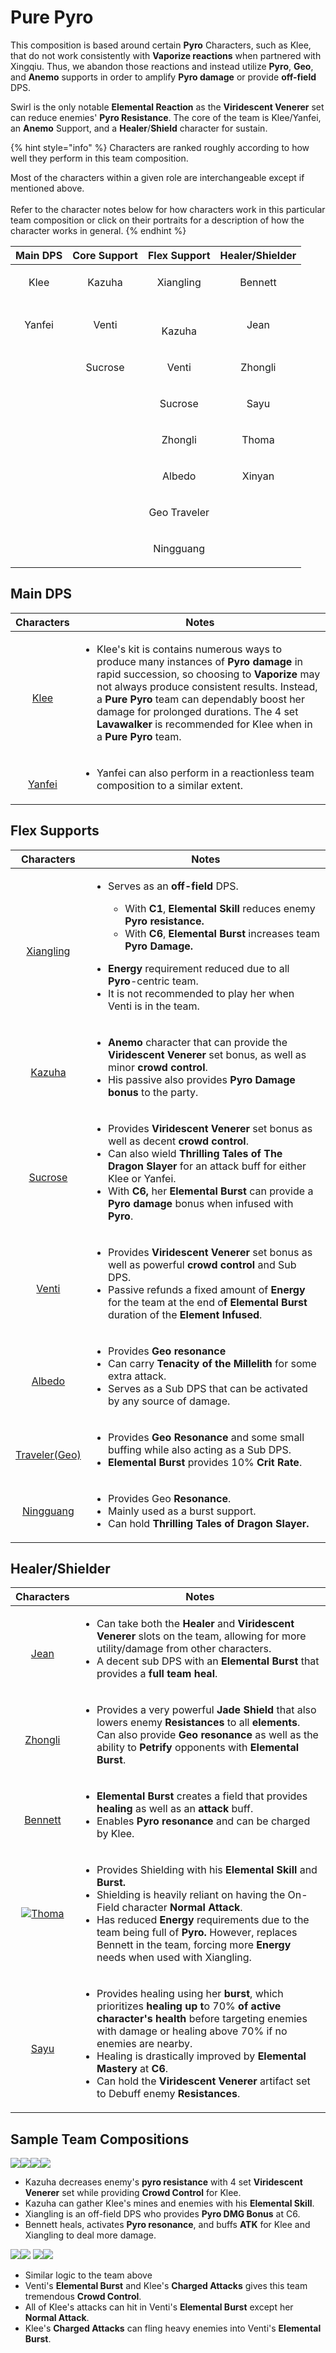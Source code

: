 # Pure Pyro

This composition is based around certain **Pyro** Characters, such as Klee, that do not work consistently with **Vaporize reactions** when partnered with Xingqiu. Thus, we abandon those reactions and instead utilize **Pyro**, **Geo**, and **Anemo** supports in order to amplify **Pyro damage** or provide **off-field** DPS.&#x20;

Swirl is the only notable **Elemental Reaction** as the **Viridescent Venerer** set can reduce enemies' **Pyro Resistance**. The core of the team is Klee/Yanfei, an **Anemo** Support, and a **Healer**/**Shield** character for sustain.

{% hint style="info" %}
Characters are ranked roughly according to how well they perform in this team composition.

Most of the characters within a given role are interchangeable except if mentioned above.\
\
Refer to the character notes below for how characters work in this particular team composition or click on their portraits for a description of how the character works in general.
{% endhint %}

|                                     Main DPS                                    |                                    Core Support                                   |                                        Flex Support                                       |                                                      Healer/Shielder                                                      |
| :-----------------------------------------------------------------------------: | :-------------------------------------------------------------------------------: | :---------------------------------------------------------------------------------------: | :-----------------------------------------------------------------------------------------------------------------------: |
|   <p><img src="../.gitbook/assets/UI_AvatarIcon_Klee.png" alt=""><br>Klee</p>   |  <p><img src="../.gitbook/assets/UI_AvatarIcon_Kazuha.png" alt=""><br>Kazuha</p>  |   <p><img src="../.gitbook/assets/UI_AvatarIcon_Xiangling.png" alt=""><br>Xiangling</p>   |                     <p><img src="../.gitbook/assets/UI_AvatarIcon_Bennett.png" alt=""><br>Bennett</p>                     |
| <p><img src="../.gitbook/assets/UI_AvatarIcon_Yanfei.png" alt=""><br>Yanfei</p> |   <p><img src="../.gitbook/assets/UI_AvatarIcon_Venti.png" alt=""><br>Venti</p>   |    <p><br><img src="../.gitbook/assets/UI_AvatarIcon_Kazuha.png" alt=""><br>Kazuha</p>    |                        <p><img src="../.gitbook/assets/UI_AvatarIcon_Jean.png" alt=""><br>Jean</p>                        |
|                                                                                 | <p><img src="../.gitbook/assets/UI_AvatarIcon_Sucrose.png" alt=""><br>Sucrose</p> |       <p><img src="../.gitbook/assets/UI_AvatarIcon_Venti.png" alt=""><br>Venti</p>       |                     <p><img src="../.gitbook/assets/UI_AvatarIcon_Zhongli.png" alt=""><br>Zhongli</p>                     |
|                                                                                 |                                                                                   |     <p><img src="../.gitbook/assets/UI_AvatarIcon_Sucrose.png" alt=""><br>Sucrose</p>     |                        <p><img src="../.gitbook/assets/UI_AvatarIcon_Sayu.png" alt=""><br>Sayu</p>                        |
|                                                                                 |                                                                                   |     <p><img src="../.gitbook/assets/UI_AvatarIcon_Zhongli.png" alt=""><br>Zhongli</p>     | <p><a href="../characters/pyro/thoma-1.md"><img src="../.gitbook/assets/UI_AvatarIcon_Tohma.png" alt=""></a><br>Thoma</p> |
|                                                                                 |                                                                                   |      <p><img src="../.gitbook/assets/UI_AvatarIcon_Albedo.png" alt=""><br>Albedo</p>      |                      <p><img src="../.gitbook/assets/UI_AvatarIcon_Xinyan.png" alt=""><br>Xinyan</p>                      |
|                                                                                 |                                                                                   | <p><img src="../.gitbook/assets/UI_AvatarIcon_Aether_Geo.png" alt=""><br>Geo Traveler</p> |                                                                                                                           |
|                                                                                 |                                                                                   |   <p><img src="../.gitbook/assets/UI_AvatarIcon_Ningguang.png" alt=""><br>Ningguang</p>   |                                                                                                                           |

## Main DPS

|                                                                                Characters                                                                                | Notes                                                                                                                                                                                                                                                                                                                                                                                                                                  |
| :----------------------------------------------------------------------------------------------------------------------------------------------------------------------: | -------------------------------------------------------------------------------------------------------------------------------------------------------------------------------------------------------------------------------------------------------------------------------------------------------------------------------------------------------------------------------------------------------------------------------------- |
|     <p><a href="../characters/pyro/klee.md"><img src="../.gitbook/assets/UI_AvatarIcon_Klee.png" alt=""></a></p><p><a href="../characters/pyro/klee.md">Klee</a></p>     | <ul><li>Klee's kit is contains numerous ways to produce many instances of <strong>Pyro damage</strong> in rapid succession, so choosing to <strong>Vaporize</strong> may not always produce consistent results. Instead, a <strong>Pure Pyro</strong> team can dependably boost her damage for prolonged durations. The 4 set <strong>Lavawalker</strong> is recommended for Klee when in a <strong>Pure Pyro</strong> team.</li></ul> |
| <p><a href="../characters/pyro/yanfei.md"><img src="../.gitbook/assets/UI_AvatarIcon_Yanfei.png" alt=""></a></p><p><a href="../characters/pyro/yanfei.md">Yanfei</a></p> | <ul><li>Yanfei can also perform in a reactionless team composition to a similar extent.</li></ul>                                                                                                                                                                                                                                                                                                                                      |

## Flex Supports

|                                                                                    Characters                                                                                   | Notes                                                                                                                                                                                                                                                                                                                                                                                                                                                                                              |
| :-----------------------------------------------------------------------------------------------------------------------------------------------------------------------------: | -------------------------------------------------------------------------------------------------------------------------------------------------------------------------------------------------------------------------------------------------------------------------------------------------------------------------------------------------------------------------------------------------------------------------------------------------------------------------------------------------- |
|                      <p><img src="../.gitbook/assets/UI_AvatarIcon_Xiangling.png" alt=""></p><p><a href="../characters/pyro/xiangling.md">Xiangling</a></p>                     | <ul><li><p>Serves as an <strong>off-field</strong> DPS.</p><ul><li>With <strong>C1</strong>, <strong>Elemental Skill</strong> reduces enemy <strong>Pyro resistance.</strong></li><li>With <strong>C6</strong>, <strong>Elemental Burst</strong> increases team <strong>Pyro Damage.</strong></li></ul></li></ul><ul><li><strong>Energy</strong> requirement reduced due to all <strong>Pyro</strong>-centric team.</li><li>It is not recommended to play her when Venti is in the team.</li></ul> |
|                          <p><img src="../.gitbook/assets/UI_AvatarIcon_Kazuha.png" alt=""></p><p><a href="../characters/anemo/kazuha.md">Kazuha</a></p>                         | <ul><li><strong>Anemo</strong> character that can provide the <strong>Viridescent Venerer</strong> set bonus, as well as minor <strong>crowd control</strong>. </li><li>His passive also provides <strong>Pyro Damage bonus</strong> to the party.</li></ul>                                                                                                                                                                                                                                       |
|                        <p><img src="../.gitbook/assets/UI_AvatarIcon_Sucrose.png" alt=""></p><p><a href="../characters/anemo/sucrose.md">Sucrose</a></p>                        | <ul><li>Provides <strong>Viridescent Venerer</strong> set bonus as well as decent <strong>crowd control</strong>. </li><li>Can also wield <strong>Thrilling Tales of The Dragon Slayer</strong> for an attack buff for either Klee or Yanfei. </li><li>With <strong>C6,</strong> her <strong>Elemental Burst</strong> can provide a <strong>Pyro damage</strong> bonus when infused with <strong>Pyro</strong>.</li></ul>                                                                          |
|                           <p><img src="../.gitbook/assets/UI_AvatarIcon_Venti.png" alt=""></p><p><a href="../characters/anemo/venti.md">Venti</a></p>                           | <ul><li>Provides <strong>Viridescent Venerer</strong> set bonus as well as powerful <strong>crowd control</strong> and Sub DPS. </li><li>Passive refunds a fixed amount of <strong>Energy</strong> for the team at the end o<strong>f Elemental Burst</strong> duration of the <strong>Element Infused</strong>.</li></ul>                                                                                                                                                                         |
|                           <p><img src="../.gitbook/assets/UI_AvatarIcon_Albedo.png" alt=""></p><p><a href="../characters/geo/albedo.md">Albedo</a></p>                          | <ul><li>Provides <strong>Geo resonance</strong> </li><li>Can carry <strong>Tenacity of the Millelith</strong> for some extra attack. </li><li>Serves as a Sub DPS that can be activated by any source of damage.</li></ul>                                                                                                                                                                                                                                                                         |
|                  <p><img src="../.gitbook/assets/UI_AvatarIcon_Aether_Geo.png" alt=""></p><p><a href="../characters/geo/traveler-geo.md">Traveler(Geo)</a></p>                  | <ul><li>Provides <strong>Geo Resonance</strong> and some small buffing while also acting as a Sub DPS.</li><li><strong>Elemental Burst</strong> provides 10% <strong>Crit Rate</strong>.</li></ul>                                                                                                                                                                                                                                                                                                 |
| <p><a href="../characters/geo/ningguang.md"><img src="../.gitbook/assets/UI_AvatarIcon_Ningguang.png" alt=""></a><br><a href="../characters/geo/ningguang.md">Ningguang</a></p> | <ul><li>Provides Geo <strong>Resonance</strong>.</li><li>Mainly used as a burst support.</li><li>Can hold <strong>Thrilling Tales of Dragon Slayer.</strong></li></ul>                                                                                                                                                                                                                                                                                                                             |

## Healer/Shielder

|                                                            Characters                                                            | Notes                                                                                                                                                                                                                                                                                                                                                                                                                                                                                                                                       |
| :------------------------------------------------------------------------------------------------------------------------------: | ------------------------------------------------------------------------------------------------------------------------------------------------------------------------------------------------------------------------------------------------------------------------------------------------------------------------------------------------------------------------------------------------------------------------------------------------------------------------------------------------------------------------------------------- |
|     <p><img src="../.gitbook/assets/UI_AvatarIcon_Jean.png" alt=""></p><p><a href="../characters/anemo/jean.md">Jean</a></p>     | <ul><li>Can take both the <strong>Healer</strong> and <strong>Viridescent Venerer</strong> slots on the team, allowing for more utility/damage from other characters. </li><li>A decent sub DPS with an <strong>Elemental Burst</strong> that provides a <strong>full team heal</strong>.</li></ul>                                                                                                                                                                                                                                         |
|  <p><img src="../.gitbook/assets/UI_AvatarIcon_Zhongli.png" alt=""></p><p><a href="../characters/geo/zhongli.md">Zhongli</a></p> | <ul><li>Provides a very powerful <strong>Jade Shield</strong> that also lowers enemy <strong>Resistances</strong> to all <strong>elements</strong>. Can also provide <strong>Geo resonance</strong> as well as the ability to <strong>Petrify</strong> opponents with <strong>Elemental Burst</strong>.</li></ul>                                                                                                                                                                                                                           |
| <p><img src="../.gitbook/assets/UI_AvatarIcon_Bennett.png" alt=""></p><p><a href="../characters/pyro/bennett.md">Bennett</a></p> | <ul><li><strong>Elemental Burst</strong> creates a field that provides <strong>healing</strong> as well as an <strong>attack</strong> buff. </li><li>Enables <strong>Pyro resonance</strong> and can be charged by Klee.</li></ul>                                                                                                                                                                                                                                                                                                          |
|                      ![](../.gitbook/assets/UI\_AvatarIcon\_Tohma.png)[Thoma](../characters/pyro/thoma-1.md)                     | <ul><li>Provides Shielding with his <strong>Elemental Skill</strong> and <strong>Burst.</strong></li><li>Shielding is heavily reliant on having the On-Field character <strong>Normal Attack</strong>.</li><li>Has reduced <strong>Energy</strong> requirements due to the team being full of <strong>Pyro.</strong> However, replaces Bennett in the team, forcing more <strong>Energy</strong> needs when used with Xiangling.</li></ul>                                                                                                  |
|     <p><img src="../.gitbook/assets/UI_AvatarIcon_Sayu.png" alt=""></p><p><a href="../characters/anemo/sayu.md">Sayu</a></p>     | <ul><li>Provides healing <strong></strong> using her <strong>burst</strong>, which prioritizes <strong>healing up t</strong>o 70% <strong>of active character's health</strong> before targeting enemies with damage or healing above 70% if no enemies are nearby.</li><li>Healing is drastically improved by <strong>Elemental</strong> <strong>Mastery</strong> at <strong>C6</strong>.</li><li>Can hold the <strong>Viridescent Venerer</strong> artifact set to Debuff <strong></strong> enemy <strong>Resistances</strong>.</li></ul> |

## Sample Team Compositions

![](../.gitbook/assets/UI\_AvatarIcon\_Klee.png)![](../.gitbook/assets/UI\_AvatarIcon\_Xiangling.png)![](../.gitbook/assets/UI\_AvatarIcon\_Kazuha.png)![](../.gitbook/assets/UI\_AvatarIcon\_Bennett.png)

* Kazuha decreases enemy's **pyro resistance** with 4 set **Viridescent Venerer** set while providing **Crowd Control** for Klee.&#x20;
* Kazuha can gather Klee's mines and enemies with his **Elemental Skill**.
* Xiangling is an off-field DPS who provides **Pyro DMG Bonus** at C6.
* Bennett heals, activates **Pyro resonance**, and buffs **ATK** for Klee and Xiangling to deal more damage.

&#x20;![](../.gitbook/assets/UI\_AvatarIcon\_Klee.png)![](../.gitbook/assets/UI\_AvatarIcon\_Kazuha.png) ![](../.gitbook/assets/UI\_AvatarIcon\_Venti.png)![](../.gitbook/assets/UI\_AvatarIcon\_Bennett.png)

* Similar logic to the team above
* Venti's **Elemental Burst** and Klee's **Charged Attacks** gives this team tremendous **Crowd Control**.
* All of Klee's attacks can hit in Venti's **Elemental Burst** except her **Normal Attack**.
* Klee's **Charged Attacks** can fling heavy enemies into Venti's **Elemental Burst**.


